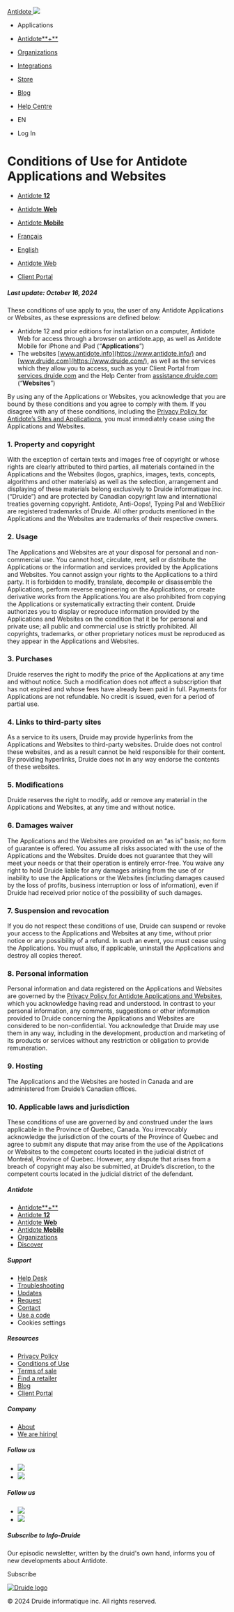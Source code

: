 [Antidote ![](/user/themes/antidote/images/logo-antidote-bleu.png)](https://www.antidote.info/en) 

* Applications
    
* [Antidote**+**](https://www.antidote.info/en/antidote-plus)
* [Organizations](https://www.antidote.info/en/organizations)
* [Integrations](https://www.antidote.info/en/integrations)

* [Store](https://www.antidote.info/en/store)
* [Blog](https://www.antidote.info/en/blog)
* [Help Centre](https://www.antidote.info/en/help-centre)
* EN
    

* Log In
    

Conditions of Use for Antidote Applications and Websites
========================================================

* [Antidote **12**](https://www.antidote.info/en/antidote-12)
* [Antidote **Web**](https://www.antidote.info/en/antidote-web)
* [Antidote **Mobile**](https://www.antidote.info/en/antidote-mobile)

* [Français](https://www.antidote.info/fr/conditions-utilisation)
* [English](https://www.antidote.info/en/conditions-utilisation)

* [Antidote Web](https://www.antidote.info/r/services.druide.com/connexion/externe?app=aw&langueDefaut=en)
* [Client Portal](https://www.antidote.info/r/services.druide.com?contexte=code_antidote&langueDefaut=en)

##### Last update: October 16, 2024

These conditions of use apply to you, the user of any Antidote Applications or Websites, as these expressions are defined below:

* Antidote 12 and prior editions for installation on a computer, Antidote Web for access through a browser on antidote.app, as well as Antidote Mobile for iPhone and iPad (“**Applications**”)
* The websites [www.antidote.info](https://www.antidote.info/) and [www.druide.com](https://www.druide.com/), as well as the services which they allow you to access, such as your Client Portal from [services.druide.com](https://www.antidote.info/en/r/services.druide.com?langueDefaut=en) and the Help Center from [assistance.druide.com](https://assistance.druide.com/) (“**Websites**”)

By using any of the Applications or Websites, you acknowledge that you are bound by these conditions and you agree to comply with them. If you disagree with any of these conditions, including the [Privacy Policy for Antidote’s Sites and Applications](https://www.antidote.info/en/privacy-policy), you must immediately cease using the Applications and Websites.

### 1\. Property and copyright

With the exception of certain texts and images free of copyright or whose rights are clearly attributed to third parties, all materials contained in the Applications and the Websites (logos, graphics, images, texts, concepts, algorithms and other materials) as well as the selection, arrangement and displaying of these materials belong exclusively to Druide informatique inc. (“Druide”) and are protected by Canadian copyright law and international treaties governing copyright. Antidote, Anti-Oops!, Typing Pal and WebElixir are registered trademarks of Druide. All other products mentioned in the Applications and the Websites are trademarks of their respective owners.

### 2\. Usage

The Applications and Websites are at your disposal for personal and non-commercial use. You cannot host, circulate, rent, sell or distribute the Applications or the information and services provided by the Applications and Websites. You cannot assign your rights to the Applications to a third party. It is forbidden to modify, translate, decompile or disassemble the Applications, perform reverse engineering on the Applications, or create derivative works from the Applications.You are also prohibited from copying the Applications or systematically extracting their content. Druide authorizes you to display or reproduce information provided by the Applications and Websites on the condition that it be for personal and private use; all public and commercial use is strictly prohibited. All copyrights, trademarks, or other proprietary notices must be reproduced as they appear in the Applications and Websites.

### 3\. Purchases

Druide reserves the right to modify the price of the Applications at any time and without notice. Such a modification does not affect a subscription that has not expired and whose fees have already been paid in full. Payments for Applications are not refundable. No credit is issued, even for a period of partial use.

### 4\. Links to third-party sites

As a service to its users, Druide may provide hyperlinks from the Applications and Websites to third-party websites. Druide does not control these websites, and as a result cannot be held responsible for their content. By providing hyperlinks, Druide does not in any way endorse the contents of these websites.

### 5\. Modifications

Druide reserves the right to modify, add or remove any material in the Applications and Websites, at any time and without notice.

### 6\. Damages waiver

The Applications and the Websites are provided on an “as is” basis; no form of guarantee is offered. You assume all risks associated with the use of the Applications and the Websites. Druide does not guarantee that they will meet your needs or that their operation is entirely error-free. You waive any right to hold Druide liable for any damages arising from the use of or inability to use the Applications or the Websites (including damages caused by the loss of profits, business interruption or loss of information), even if Druide had received prior notice of the possibility of such damages.

### 7\. Suspension and revocation

If you do not respect these conditions of use, Druide can suspend or revoke your access to the Applications and Websites at any time, without prior notice or any possibility of a refund. In such an event, you must cease using the Applications. You must also, if applicable, uninstall the Applications and destroy all copies thereof.

### 8\. Personal information

Personal information and data registered on the Applications and Websites are governed by the [Privacy Policy for Antidote Applications and Websites](https://www.antidote.info/en/privacy-policy), which you acknowledge having read and understood. In contrast to your personal information, any comments, suggestions or other information provided to Druide concerning the Applications and Websites are considered to be non-confidential. You acknowledge that Druide may use them in any way, including in the development, production and marketing of its products or services without any restriction or obligation to provide remuneration.

### 9\. Hosting

The Applications and the Websites are hosted in Canada and are administered from Druide’s Canadian offices.

### 10\. Applicable laws and jurisdiction

These conditions of use are governed by and construed under the laws applicable in the Province of Quebec, Canada. You irrevocably acknowledge the jurisdiction of the courts of the Province of Quebec and agree to submit any dispute that may arise from the use of the Applications or Websites to the competent courts located in the judicial district of Montréal, Province of Quebec. However, any dispute that arises from a breach of copyright may also be submitted, at Druide’s discretion, to the competent courts located in the judicial district of the defendant.

##### Antidote

* [Antidote**+**](https://www.antidote.info/en/antidote-plus)
* [Antidote **12**](https://www.antidote.info/en/antidote-12)
* [Antidote **Web**](https://www.antidote.info/en/antidote-web)
* [Antidote **Mobile**](https://www.antidote.info/en/antidote-mobile)
* [Organizations](https://www.antidote.info/en/organizations)
* [Discover](https://www.antidote.info/en/discover)

##### Support

* [Help Desk](https://www.antidote.info/en/help-centre)
* [Troubleshooting](https://www.antidote.info/en/help-centre/troubleshooting)
* [Updates](https://www.antidote.info/en/help-centre/updates)
* [Request](https://www.antidote.info/en/help-centre/requete)
* [Contact](https://www.antidote.info/en/contact)
* [Use a code](https://www.antidote.info/en/codes)
* Cookies settings

##### Resources

* [Privacy Policy](https://www.antidote.info/en/privacy-policy)
* [Conditions of Use](https://www.antidote.info/en/conditions-use)
* [Terms of sale](https://www.antidote.info/en/terms-of-sale)
* [Find a retailer](https://www.antidote.info/en/retailers)
* [Blog](https://www.antidote.info/en/blog)
* [Client Portal](https://www.antidote.info/r/services.druide.com?contexte=code_antidote&langueDefaut=en)

##### Company

* [About](https://www.druide.com/en/profil)
* [We are hiring!](https://www.druide.com/en/carrieres)

##### Follow us

* [![](/user/themes/antidote/images/pied-page/icone-facebook-pied-page-normal.svg)](https://www.facebook.com/app.antidote.en/)
* [![](/user/themes/antidote/images/pied-page/icone-rss-pied-page-normal.svg)](https://www.antidote.info/en/blog.rss)

##### Follow us

* [![](/user/themes/antidote/images/pied-page/icone-facebook-pied-page-normal.svg)](https://www.facebook.com/app.antidote.en/)
* [![](/user/themes/antidote/images/pied-page/icone-rss-pied-page-normal.svg)](https://www.antidote.info/en/blog.rss)

##### Subscribe to Info-Druide

Our episodic newsletter, written by the druid's own hand, informs you of new developments about Antidote.  

 Subscribe

[![Druide logo](/user/themes/antidote/images/logo-druide.svg)](https://www.druide.com/)

© 2024 Druide informatique inc. All rights reserved.